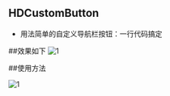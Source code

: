 ## HDCustomButton
* 用法简单的自定义导航栏按钮：一行代码搞定

##效果如下
![1](http://zhangdadi.github.io/image/HDCustomButton/1.gif)


##使用方法


![1](http://zhangdadi.github.io/image/HDCustomButton/2.png)
